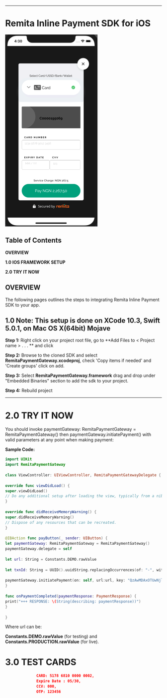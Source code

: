 ** **

# Remita Inline Payment SDK for iOS

![](images/inline_snapshot.png)

## Table of Contents

**OVERVIEW**

**1.0  IOS FRAMEWORK SETUP**

**2.0  TRY IT NOW**


## OVERVIEW

The following pages outlines the steps to integrating Remita Inline Payment SDK to your app.

## 1.0         Note: This setup is done on XCode 10.3, Swift 5.0.1, on Mac OS X(64bit) Mojave

**Step 1:** Right click on your project root file, go to **Add Files to < Project name > . . . ** and click


**Step 2:** Browse to the cloned SDK and select **RemitaPaymentGateway.xcodeproj**, check 'Copy items if needed' and 'Create groups' click on add.

**Step 3:** Select **RemitaPaymentGateway.framework** drag and drop  under "Embedded Binaries" section to add the sdk  to your project.

**Step 4:** Rebuild project

** **


# 2.0         TRY IT NOW

You should invoke paymentGateway: RemitaPaymentGateway = RemitaPaymentGateway() then paymentGateway.initiatePayment() with valid parameters at any point when making payment:


**Sample Code:**
```swift
import UIKit
import RemitaPaymentGateway

class ViewController: UIViewController, RemitaPaymentGatewayDelegate {

override func viewDidLoad() {
super.viewDidLoad()
// Do any additional setup after loading the view, typically from a nib.
}

override func didReceiveMemoryWarning() {
super.didReceiveMemoryWarning()
// Dispose of any resources that can be recreated.
}

@IBAction func payButton(_ sender: UIButton) {
let paymentGateway: RemitaPaymentGateway = RemitaPaymentGateway()
paymentGateway.delegate = self

let url: String = Constants.DEMO.rawValue

let txnId: String = UUID().uuidString.replacingOccurrences(of: "-", with: "")

paymentGateway.initiatePayment(on: self, url:url, key: "QzAwMDAxOTUwNjl8NDMyNTkxNjl8ZTg0MjI2MDg4MjU0NzA2NTY2MTYwNGU1NjNiMjUzYjk4ZDQwZjljZGFiMTVmYTljMDUwMGQ0MDg2MjIyYjEyNTA1ZTE2MTMxNmE3ZjM1OTZmYmJkOTE2MTRiY2NmZTY5NTM4MGQ2MDBlZGJlZmM2ODc2YTc2M2M4MjgyZmFjODc=", email: "lisa@spark.com", amount: "100", phoneNumber:"08037412366", firstname: "lisa", lastname: "Spark", customerId: "140700251", currencyCode: "NGN", transactionId: txnId, narration: "leather gucci bag")
}

func onPaymentCompleted(paymentResponse: PaymentResponse) {
print("+++ RESPONSE: \(String(describing: paymentResponse))")
}

}
 ```


Where url can be:

**Constants.DEMO.rawValue** (for testing) and **Constants.PRODUCTION.rawValue** (for live).


# 3.0         TEST CARDS


```json
              CARD: 5178 6810 0000 0002,  
              Expire Date : 05/30,  
              CCV: 000, 
              OTP: 123456
```
